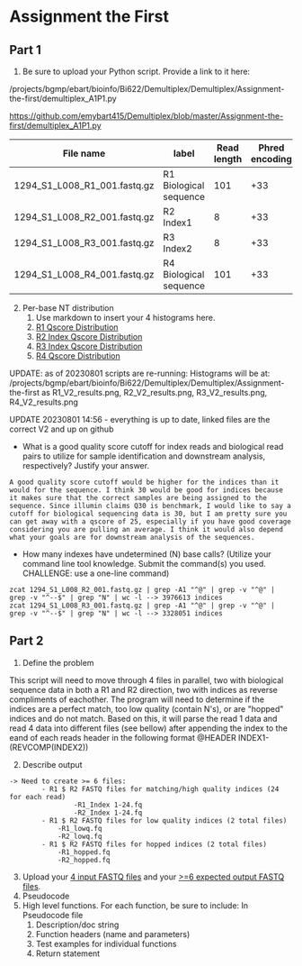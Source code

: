 # Assignment the First

## Part 1
1. Be sure to upload your Python script. Provide a link to it here:

/projects/bgmp/ebart/bioinfo/Bi622/Demultiplex/Demultiplex/Assignment-the-first/demultiplex_A1P1.py

https://github.com/emybart415/Demultiplex/blob/master/Assignment-the-first/demultiplex_A1P1.py

| File name | label | Read length | Phred encoding |
|---|---|---|---|
| 1294_S1_L008_R1_001.fastq.gz |R1 Biological sequence|101|+33|
| 1294_S1_L008_R2_001.fastq.gz |R2 Index1|8|+33|
| 1294_S1_L008_R3_001.fastq.gz |R3 Index2|8|+33|
| 1294_S1_L008_R4_001.fastq.gz |R4 Biological sequence|101|+33|

2. Per-base NT distribution
    1. Use markdown to insert your 4 histograms here.
    2. [R1 Qscore Distribution](https://github.com/emybart415/Demultiplex/blob/master/Assignment-the-first/R1_V2_results.png)
    3. [R2 Index Qscore Distribution](https://github.com/emybart415/Demultiplex/blob/master/Assignment-the-first/R2_V2_results.png)
    4. [R3 Index Qscore Distribution](https://github.com/emybart415/Demultiplex/blob/master/Assignment-the-first/R3_V2_results.png)
    5. [R4 Qscore Distribution](https://github.com/emybart415/Demultiplex/blob/master/Assignment-the-first/R4_V2_results.png)

UPDATE: as of 20230801 scripts are re-running:
Histograms will be at:
/projects/bgmp/ebart/bioinfo/Bi622/Demultiplex/Demultiplex/Assignment-the-first as R1_V2_results.png, R2_V2_results.png, R3_V2_results.png, R4_V2_results.png

UPDATE 20230801 14:56 - everything is up to date, linked files are the correct V2 and up on github

- What is a good quality score cutoff for index reads and biological read pairs to utilize for sample identification and downstream analysis, respectively? Justify your answer.
```
A good quality score cutoff would be higher for the indices than it would for the sequence. I think 30 would be good for indices because it makes sure that the correct samples are being assigned to the sequence. Since illumin claims Q30 is benchmark, I would like to say a cutoff for biological sequencing data is 30, but I am pretty sure you can get away with a qscore of 25, especially if you have good coverage considering you are pulling an average. I think it would also depend what your goals are for downstream analysis of the sequences. 
```
- How many indexes have undetermined (N) base calls? (Utilize your command line tool knowledge. Submit the command(s) you used. CHALLENGE: use a one-line command)
```
zcat 1294_S1_L008_R2_001.fastq.gz | grep -A1 "^@" | grep -v "^@" | grep -v "^--$" | grep "N" | wc -l --> 3976613 indices
zcat 1294_S1_L008_R3_001.fastq.gz | grep -A1 "^@" | grep -v "^@" | grep -v "^--$" | grep "N" | wc -l --> 3328051 indices
```

## Part 2
1. Define the problem

This script will need to move through 4 files in parallel, two with biological sequence data in both a R1 and R2 direction, two with indices as reverse compliments of eachother. The program will need to determine if the indices are a perfect match, too low quality (contain N's), or are "hopped" indices and do not match.
Based on this, it will parse the read 1 data and read 4 data into different files (see bellow) after appending the index to the eand of each reads header in the following format @HEADER INDEX1-(REVCOMP(INDEX2))

2. Describe output
```
-> Need to create >= 6 files:
        - R1 $ R2 FASTQ files for matching/high quality indices (24 for each read)
                -R1_Index 1-24.fq
                -R2_Index 1-24.fq
        - R1 $ R2 FASTQ files for low quality indices (2 total files)
            -R1_lowq.fq
            -R2_lowq.fq
        - R1 $ R2 FASTQ files for hopped indices (2 total files)
            -R1_hopped.fq
            -R2_hopped.fq
```

3. Upload your [4 input FASTQ files](../TEST-input_FASTQ) and your [>=6 expected output FASTQ files](../TEST-output_FASTQ).
4. Pseudocode
5. High level functions. For each function, be sure to include: 
In Pseudocode file
    1. Description/doc string
    2. Function headers (name and parameters)
    3. Test examples for individual functions
    4. Return statement
